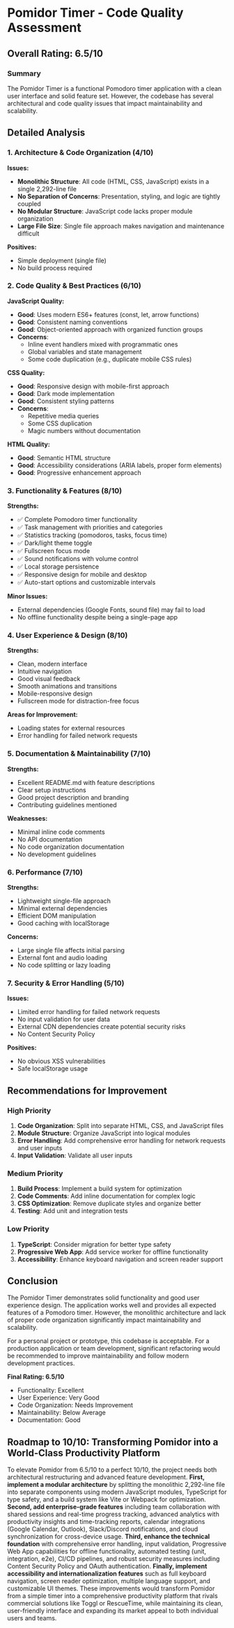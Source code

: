 # Pomidor Timer - Code Quality Assessment

## Overall Rating: 6.5/10

### Summary
The Pomidor Timer is a functional Pomodoro timer application with a clean user interface and solid feature set. However, the codebase has several architectural and code quality issues that impact maintainability and scalability.

## Detailed Analysis

### 1. Architecture & Code Organization (4/10)

**Issues:**
- **Monolithic Structure**: All code (HTML, CSS, JavaScript) exists in a single 2,292-line file
- **No Separation of Concerns**: Presentation, styling, and logic are tightly coupled
- **No Modular Structure**: JavaScript code lacks proper module organization
- **Large File Size**: Single file approach makes navigation and maintenance difficult

**Positives:**
- Simple deployment (single file)
- No build process required

### 2. Code Quality & Best Practices (6/10)

**JavaScript Quality:**
- **Good**: Uses modern ES6+ features (const, let, arrow functions)
- **Good**: Consistent naming conventions
- **Good**: Object-oriented approach with organized function groups
- **Concerns**: 
  - Inline event handlers mixed with programmatic ones
  - Global variables and state management
  - Some code duplication (e.g., duplicate mobile CSS rules)

**CSS Quality:**
- **Good**: Responsive design with mobile-first approach
- **Good**: Dark mode implementation
- **Good**: Consistent styling patterns
- **Concerns**:
  - Repetitive media queries
  - Some CSS duplication
  - Magic numbers without documentation

**HTML Quality:**
- **Good**: Semantic HTML structure
- **Good**: Accessibility considerations (ARIA labels, proper form elements)
- **Good**: Progressive enhancement approach

### 3. Functionality & Features (8/10)

**Strengths:**
- ✅ Complete Pomodoro timer functionality
- ✅ Task management with priorities and categories
- ✅ Statistics tracking (pomodoros, tasks, focus time)
- ✅ Dark/light theme toggle
- ✅ Fullscreen focus mode
- ✅ Sound notifications with volume control
- ✅ Local storage persistence
- ✅ Responsive design for mobile and desktop
- ✅ Auto-start options and customizable intervals

**Minor Issues:**
- External dependencies (Google Fonts, sound file) may fail to load
- No offline functionality despite being a single-page app

### 4. User Experience & Design (8/10)

**Strengths:**
- Clean, modern interface
- Intuitive navigation
- Good visual feedback
- Smooth animations and transitions
- Mobile-responsive design
- Fullscreen mode for distraction-free focus

**Areas for Improvement:**
- Loading states for external resources
- Error handling for failed network requests

### 5. Documentation & Maintainability (7/10)

**Strengths:**
- Excellent README.md with feature descriptions
- Clear setup instructions
- Good project description and branding
- Contributing guidelines mentioned

**Weaknesses:**
- Minimal inline code comments
- No API documentation
- No code organization documentation
- No development guidelines

### 6. Performance (7/10)

**Strengths:**
- Lightweight single-file approach
- Minimal external dependencies
- Efficient DOM manipulation
- Good caching with localStorage

**Concerns:**
- Large single file affects initial parsing
- External font and audio loading
- No code splitting or lazy loading

### 7. Security & Error Handling (5/10)

**Issues:**
- Limited error handling for failed network requests
- No input validation for user data
- External CDN dependencies create potential security risks
- No Content Security Policy

**Positives:**
- No obvious XSS vulnerabilities
- Safe localStorage usage

## Recommendations for Improvement

### High Priority
1. **Code Organization**: Split into separate HTML, CSS, and JavaScript files
2. **Module Structure**: Organize JavaScript into logical modules
3. **Error Handling**: Add comprehensive error handling for network requests and user inputs
4. **Input Validation**: Validate all user inputs

### Medium Priority
1. **Build Process**: Implement a build system for optimization
2. **Code Comments**: Add inline documentation for complex logic
3. **CSS Optimization**: Remove duplicate styles and organize better
4. **Testing**: Add unit and integration tests

### Low Priority
1. **TypeScript**: Consider migration for better type safety
2. **Progressive Web App**: Add service worker for offline functionality
3. **Accessibility**: Enhance keyboard navigation and screen reader support

## Conclusion

The Pomidor Timer demonstrates solid functionality and good user experience design. The application works well and provides all expected features of a Pomodoro timer. However, the monolithic architecture and lack of proper code organization significantly impact maintainability and scalability.

For a personal project or prototype, this codebase is acceptable. For a production application or team development, significant refactoring would be recommended to improve maintainability and follow modern development practices.

**Final Rating: 6.5/10**
- Functionality: Excellent
- User Experience: Very Good  
- Code Organization: Needs Improvement
- Maintainability: Below Average
- Documentation: Good

## Roadmap to 10/10: Transforming Pomidor into a World-Class Productivity Platform

To elevate Pomidor from 6.5/10 to a perfect 10/10, the project needs both architectural restructuring and advanced feature development. **First, implement a modular architecture** by splitting the monolithic 2,292-line file into separate components using modern JavaScript modules, TypeScript for type safety, and a build system like Vite or Webpack for optimization. **Second, add enterprise-grade features** including team collaboration with shared sessions and real-time progress tracking, advanced analytics with productivity insights and time-tracking reports, calendar integrations (Google Calendar, Outlook), Slack/Discord notifications, and cloud synchronization for cross-device usage. **Third, enhance the technical foundation** with comprehensive error handling, input validation, Progressive Web App capabilities for offline functionality, automated testing (unit, integration, e2e), CI/CD pipelines, and robust security measures including Content Security Policy and OAuth authentication. **Finally, implement accessibility and internationalization features** such as full keyboard navigation, screen reader optimization, multiple language support, and customizable UI themes. These improvements would transform Pomidor from a simple timer into a comprehensive productivity platform that rivals commercial solutions like Toggl or RescueTime, while maintaining its clean, user-friendly interface and expanding its market appeal to both individual users and teams.